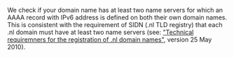 We check if your domain name has at least two name servers for which an AAAA record with IPv6 address is defined on both their own domain names. This is consistent with the requirement of SIDN (.nl TLD registry) that each .nl domain must have at least two name servers (see: ["Technical requiremners for the registration of .nl domain names"](https://www.sidn.nl/downloads/terms-and-conditions/Technical%20requirements%20for%20the%20registration%20of%20nl%20domain%20names.pdf), version 25 May 2010).
